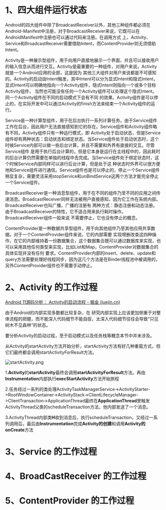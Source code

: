 # 1、四大组件运行状态

Android的四大组件中除了BroadcastReceiver以外，其他三种组件都必须在Android-Manifest中注册，对于BroadcastReceiver来说，它既可以在AndroidManifest中注册也可以通过代码来注册。在调用方式 上，Activity、Service和BroadcastReceiver需要借助Intent，而ContentProvider则无须借助Intent。

Activity是一种展示型组件，用于向用户直接地展示一个界面，并且可以接收用户的输入信息从而进行交互。Activity是最重要的一种组件，对用户来说，Activity就是一个Android应用的全部，这是因为 其他三大组件对用户来说都是不可感知的。Activity的启动由Intent触发，其中Intent可以分为显式Intent和隐式Intent，显式Intent可以明确地指向一个Activity组件，隐式Intent则指向一个或多个目标Activity组件， 当然也可能没有任何一个Activity组件可以处理这个隐式Intent。同一个Activity组件在不同的启动模式下会有不同 的效果。Activity组件是可以停止的，在实际开发中可以通过Activity的finish方法来结束一个Activity组件的运行。

Service是一种计算型组件，用于在后台执行一系列计算任务。由于Service组件工作在后台，因此用户无法直接感知到它的存在。Service组件和Activity组件略有不同，Activity组件只有一种运行模式，即 Activity处于启动状态，但是Service组件却有两种状态：启动状态和绑定状态。当Service组件处于启动状态时，这个时候Service内部可以做一些后台计算，并且不需要和外界有直接的交互。尽管Service组件 是用于执行后台计算的，但是它本身是运行在主线程中的，因此耗时的后台计算仍然需要在单独的线程中去完成。当Service组件处于绑定状态时，这个时候Service内部同样可以进行后台计算，但是处于这 种状态时外界可以很方便地和Service组件进行通信。Service组件也是可以停止的，停止一个Service组件稍显复杂，需要灵活采用stopService和unBindService这两个方法才能完全停止一个Service组件。

BroadcastReceiver是一种消息型组件，用于在不同的组件乃至不同的应用之间传递消息。BroadcastReceiver同样无法被用户直接感知，因为它工作在系统内部。BroadcastReceiver也叫广播，广播的注册有 两种方式：静态注册和动态注册。由于BroadcastReceiver的特性，它不适合用来执行耗时操作。BroadcastReceiver组件一般来说 不需要停止，它也没有停止的概念。

ContentProvider是一种数据共享型组件，用于向其他组件乃至其他应用共享数据。对于一个ContentProvider组件来说，它的内部需要 实现增删改查这四种操作，在它的内部维持着一份数据集合，这个数据集合既可以通过数据库来实现，也可以采用其他任何类型来实现，比如List和Map，ContentProvider对数据集合的具体实现并没有任何 要求。ContentProvider内部的insert、delete、update和query方法需要处理好线程同步，因为这几个方法是在Binder线程池中被调用的，另外ContentProvider组件也不需要手动停止。

# 2、Activity 的工作过程

[Android 11源码分析： Activity的启动流程 - 掘金 (juejin.cn)](https://juejin.cn/post/6994823348190445604#heading-6)

由于Android的内部实现多数都比较复杂，在 研究内部实现上应该更加侧重于对整体流程的把握，而不能深入代码细节不能自拔，太深入代码细节往往会导致“只见树木不见森林”的状态。

要分析Activity的启动过程，至于启动模式以及任务栈等概念本节中并未涉及。

从Activity的startActivity方法开始分析，startActivity方法有好几种重载方式，但它们最终都会调用startActivityForResult方法。

![startActivity.png](https://p3-juejin.byteimg.com/tos-cn-i-k3u1fbpfcp/159736e4542c491fb3e94d34a8b33f57~tplv-k3u1fbpfcp-zoom-in-crop-mark:3780:0:0:0.awebp)

1.**Activity**的**startActivity**最终会调用**startActivityForResult**方法。再由**Instrumentation**内部执行**execStartActivity**方法开始旅程

2.任务经过一系列的类处理ActivityTaskManagerService->ActivityStarter->RootWindowContainer->ActivityStack->ClientLifecycleManager->ClientTransaction->ApplicationThread最终在**ApplicationThread**里触发ActivityThread父类的scheduleTransaction方法，他内部发送了一个消息。

3.ActivityThread内部类**H**收到消息后，执行scheduleTransaction，又经过一系列调用后，最后由**Instrumentation**完成**Activity的创建**和调用**Activity的onCreate**方法

# 3、Service 的工作过程

# 4、BroadCastReceiver 的工作过程

# 5、ContentProvider 的工作过程